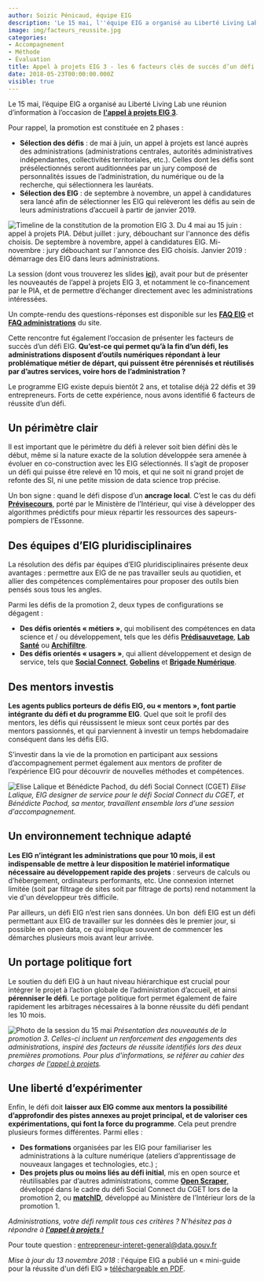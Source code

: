 ```yaml
---
author: Soizic Pénicaud, équipe EIG
description: 'Le 15 mai, l''équipe EIG a organisé au Liberté Living Lab une réunion d''information à l''occasion de l''appel à projets EIG 3. L''occasion d''aborder un sujet crucial : les facteurs de succès d''un défi EIG. Qu’est-ce qui permet qu’à la fin d’un défi, les administrations disposent d’outils numériques répondant à leur problématique métier de départ, qui puissent être pérennisés et réutilisés par d’autres services, voire hors de l’administration ?'
image: img/facteurs_reussite.jpg
categories:
- Accompagnement
- Méthode
- Évaluation
title: Appel à projets EIG 3 - les 6 facteurs clés de succès d’un défi EIG
date: 2018-05-23T00:00:00.000Z
visible: true
---
```


Le 15 mai, l’équipe EIG a organisé au Liberté Living Lab une réunion d’information à l’occasion de [**l'appel à projets EIG 3**](/a-propos.html).

Pour rappel, la promotion est constituée en 2 phases :
* **Sélection des défis** : de mai à juin, un appel à projets est lancé auprès des administrations (administrations centrales, autorités administratives indépendantes, collectivités territoriales, etc.). Celles dont les défis sont présélectionnés seront auditionnées par un jury composé de personnalités issues de l’administration, du numérique ou de la recherche, qui sélectionnera les lauréats.
* **Sélection des EIG** : de septembre à novembre, un appel à candidatures sera lancé afin de sélectionner les EIG qui relèveront les défis au sein de leurs administrations d’accueil à partir de janvier 2019.

![Timeline de la constitution de la promotion EIG 3. Du 4 mai au 15 juin : appel à projets PIA. Début juillet : jury, débouchant sur l'annonce des défis choisis. De septembre à novembre, appel à candidatures EIG. Mi-novembre : jury débouchant sur l'annonce des EIG choisis. Janvier 2019 : démarrage des EIG dans leurs administrations.](/img/blog/timeline_eig3.png)

La session (dont vous trouverez les slides [**ici**](https://speakerdeck.com/eigforever/appel-a-projets-eig-3-session-dinformation)), avait pour but de présenter les nouveautés de l’appel à projets EIG 3, et notamment le co-financement par le PIA, et de permettre d’échanger directement avec les administrations intéressées.

Un compte-rendu des questions-réponses est disponible sur les [**FAQ
EIG**](/faq-eig.html) et [**FAQ
administrations**](/faq-administrations.html) du site.

Cette rencontre fut également l’occasion de présenter les facteurs de succès d’un défi EIG. **Qu’est-ce qui permet qu’à la fin d’un défi, les administrations disposent d’outils numériques répondant à leur problématique métier de départ, qui puissent être pérennisés et réutilisés par d’autres services, voire hors de l’administration ?**

Le programme EIG existe depuis bientôt 2 ans, et totalise déjà 22 défis et 39 entrepreneurs. Forts de cette expérience, nous avons identifié 6 facteurs de réussite d’un défi.

## Un périmètre clair

Il est important que le périmètre du défi à relever soit bien défini dès le début, même si la nature exacte de la solution développée sera amenée à évoluer en co-construction avec les EIG sélectionnés. Il s’agit de proposer un défi qui puisse être relevé en 10 mois, et qui ne soit ni grand projet de refonte des SI, ni une petite mission de data science trop précise.

Un bon signe : quand le défi dispose d’un **ancrage local**. C’est le cas du défi [**Prévisecours**](/defis/2018/previsecours.html), porté par le Ministère de l’Intérieur, qui vise à développer des algorithmes prédictifs pour mieux répartir les ressources des sapeurs-pompiers de l’Essonne.

## Des équipes d’EIG pluridisciplinaires

La résolution des défis par équipes d’EIG pluridisciplinaires présente deux avantages : permettre aux EIG de ne pas travailler seuls au quotidien, et allier des compétences complémentaires pour proposer des outils bien pensés sous tous les angles. 

Parmi les défis de la promotion 2, deux types de configurations se dégagent :
* **Des défis orientés « métiers »**, qui mobilisent des compétences en data science et / ou développement, tels que les défis [**Prédisauvetage**](/defis/2018/donneesauvetagemaritime.html), [**Lab Santé**](/defis/2018/labsante.html) ou [**Archifiltre**](/defis/2018/archifiltre.html).
* **Des défis orientés « usagers »**, qui allient développement et design de service, tels que [**Social Connect**](/defis/2018/socialconnect.html), [**Gobelins**](/defis/2018/gobelins.html) et [**Brigade Numérique**](/defis/2017/brigadenumerique.html).

## Des mentors investis

**Les agents publics porteurs de défis EIG, ou « mentors », font partie intégrante du défi et du programme EIG**. Quel que soit le profil des mentors, les défis qui réussissent le mieux sont ceux portés par des mentors passionnés, et qui parviennent à investir un temps hebdomadaire conséquent dans les défis EIG.

S’investir dans la vie de la promotion en participant aux sessions d’accompagnement permet également aux mentors de profiter de l’expérience EIG pour découvrir de nouvelles méthodes et compétences.

![Elise Lalique et Bénédicte Pachod, du défi Social Connect (CGET)](/img/blog/reussite_2.png)
_Elise Lalique, EIG designer de service pour le défi Social Connect du CGET, et Bénédicte Pachod, sa mentor, travaillent ensemble lors d'une session d'accompagnement._

## Un environnement technique adapté

**Les EIG n’intégrant les administrations que pour 10 mois, il est indispensable de mettre à leur disposition le matériel informatique nécessaire au développement rapide des projets** : serveurs de calculs ou d’hébergement, ordinateurs performants, etc. Une connexion internet limitée (soit par filtrage de sites soit par filtrage de ports) rend notamment la vie d'un développeur très difficile.

Par ailleurs, un défi EIG n’est rien sans données. Un bon  défi EIG est un défi permettant aux EIG de travailler sur les données dès le premier jour, si possible en open data, ce qui implique souvent de commencer les démarches plusieurs mois avant leur arrivée.

## Un portage politique fort

Le soutien du défi EIG à un haut niveau hiérarchique est crucial pour intégrer le projet à l’action globale de l’administration d’accueil, et ainsi **pérenniser le défi**. Le portage politique fort permet également de faire rapidement les arbitrages nécessaires à la bonne réussite du défi pendant les 10 mois.

![Photo de la session du 15 mai](/img/blog/facteurs_reussite.jpg)
_Présentation des nouveautés de la promotion 3. Celles-ci incluent un renforcement des engagements des administrations, inspiré des facteurs de réussite identifiés lors des deux premières promotions. Pour plus d'informations, se référer au cahier des charges de [l'appel à projets](/candidature-defi.html)._

## Une liberté d’expérimenter

Enfin, le défi doit **laisser aux EIG comme aux mentors la possibilité d’approfondir des pistes annexes au projet principal, et de valoriser ces expérimentations, qui font la force du programme**. Cela peut prendre plusieurs formes différentes. Parmi elles :
* **Des formations** organisées par les EIG pour familiariser les administrations à la culture numérique (ateliers d’apprentissage de nouveaux langages et technologies, etc.) ;
* **Des projets plus ou moins liés au défi initial**, mis en open source et réutilisables par d’autres administrations, comme [**Open Scraper**](http://www.cis-openscraper.com/), développé dans le cadre du défi Social Connect du CGET lors de la promotion 2, ou [**matchID**](https://matchid-project.github.io/), développé au Ministère de l’Intérieur lors de la promotion 1.

_Administrations, votre défi remplit tous ces critères ? N’hésitez pas à répondre à [**l'appel à projets !**](/candidature-defi.html)_

Pour toute question : entrepreneur-interet-general@data.gouv.fr

*Mise à jour du 13 novembre 2018* : l'équipe EIG a publié un
« mini-guide pour la réussite d'un défi EIG » [téléchargeable en PDF](https://entrepreneur-interet-general.etalab.gouv.fr/docs/mini-guide-reussite-eig.pdf).
